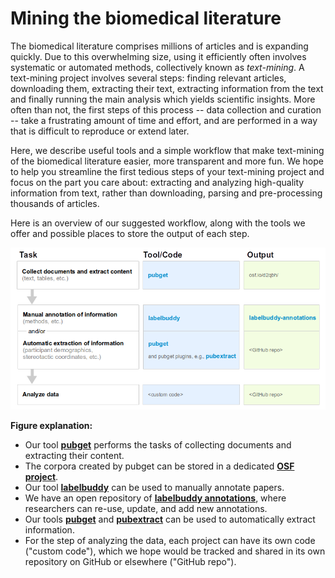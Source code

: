 # Mining the biomedical literature

The biomedical literature comprises millions of articles and is expanding quickly.
Due to this overwhelming size, using it efficiently often involves systematic or automated methods, collectively known as _text-mining_.
A text-mining project involves several steps: finding relevant articles, downloading them, extracting their text, extracting information from the text and finally running the main analysis which yields scientific insights.
More often than not, the first steps of this process -- data collection and curation -- take a frustrating amount of time and effort, and are performed in a way that is difficult to reproduce or extend later.

Here, we describe useful tools and a simple workflow that make text-mining of the biomedical literature easier, more transparent and more fun.
We hope to help you streamline the first tedious steps of your text-mining project and focus on the part you care about: extracting and analyzing high-quality information from text, rather than downloading, parsing and pre-processing thousands of articles. 


Here is an overview of our suggested workflow, along with the tools we offer and possible places to store the output of each step.

![](workflow.png)

**Figure explanation:**
- Our tool [**pubget**](https://neuroquery.github.io/pubget/pubget.html) performs the tasks of collecting documents and extracting their content.
- The corpora created by pubget can be stored in a dedicated [**OSF project**](https://osf.io/d2qbh/).
- Our tool [**labelbuddy**](https://jeromedockes.github.io/labelbuddy/labelbuddy/current/) can be used to manually annotate papers.
- We have an open repository of [**labelbuddy annotations**](https://litmining.github.io/labelbuddy-annotations/overview.html), where researchers can re-use, update, and add new annotations.
- Our tools [**pubget**](https://neuroquery.github.io/pubget/pubget.html) and [**pubextract**](https://github.com/neurodatascience/pubextract) can be used to automatically extract information.
- For the step of analyzing the data, each project can have its own code ("custom code"), which we hope would be tracked and shared in its own repository on GitHub or elsewhere ("GitHub repo").

<!-- ## Steps for using our tools in a literature-mining project
### Collect documents and extract content: pubget


### Manually annotate information: labelbuddy


### Automatically extract information: pubget and pubextract


### Analyze data: Custom code


### Store outputs: OSF project and labelbuddy-annotations -->



